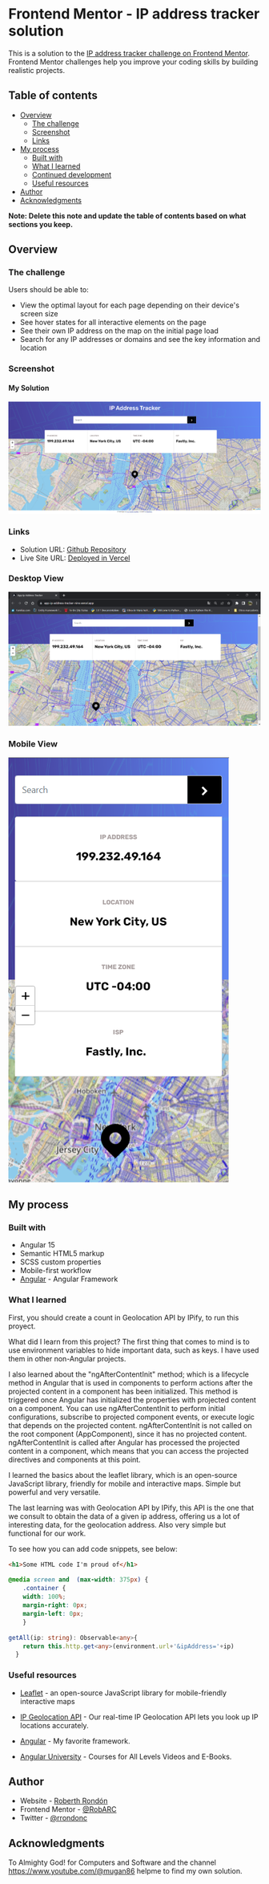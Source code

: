 # Frontend Mentor - IP address tracker solution

This is a solution to the [IP address tracker challenge on Frontend Mentor](https://www.frontendmentor.io/challenges/ip-address-tracker-I8-0yYAH0). Frontend Mentor challenges help you improve your coding skills by building realistic projects. 

## Table of contents

- [Overview](#overview)
  - [The challenge](#the-challenge)
  - [Screenshot](#screenshot)
  - [Links](#links)
- [My process](#my-process)
  - [Built with](#built-with)
  - [What I learned](#what-i-learned)
  - [Continued development](#continued-development)
  - [Useful resources](#useful-resources)
- [Author](#author)
- [Acknowledgments](#acknowledgments)

**Note: Delete this note and update the table of contents based on what sections you keep.**

## Overview

### The challenge

Users should be able to:

- View the optimal layout for each page depending on their device's screen size
- See hover states for all interactive elements on the page
- See their own IP address on the map on the initial page load
- Search for any IP addresses or domains and see the key information and location

### Screenshot

#### My Solution

![](./src/assets/images/ipTracker.png)



### Links

- Solution URL: [Github Repository ](https://github.com/RobARC/app-ip-address-tracker)
- Live Site URL: [Deployed in Vercel](https://app-ip-address-tracker-nine.vercel.app/)

### Desktop View

<img src="./src/assets/images/verceldeployment.png" alt="Image deployed in Vercel"/>

### Mobile View

<img src="./src/assets/images/mobileView.png" alt="Image deployed in Mobile View"/>

## My process

### Built with
- Angular 15
- Semantic HTML5 markup
- SCSS custom properties
- Mobile-first workflow
- [Angular](https://angular.io//) - Angular Framework

### What I learned

First, you should create a count in Geolocation API by IPify, to run this proyect.

What did I learn from this project? The first thing that comes to mind is to use environment variables to hide important data, such as keys. I have used them in other non-Angular projects. 

I also learned about the "ngAfterContentInit" method; which is a lifecycle method in Angular that is used in components to perform actions after the projected content in a component has been initialized. This method is triggered once Angular has initialized the properties with projected content on a component. 
You can use ngAfterContentInit to perform initial configurations, subscribe to projected component events, or execute logic that depends on the projected content.
ngAfterContentInit is not called on the root component (AppComponent), since it has no projected content.
ngAfterContentInit is called after Angular has processed the projected content in a component, which means that you can access the projected directives and components at this point.

I learned the basics about the leaflet library, which is an open-source JavaScript library, friendly for mobile and interactive maps. Simple but powerful and very versatile.

The last learning was with Geolocation API by IPify, this API is the one that we consult to obtain the data of a given ip address, offering us a lot of interesting data, for the geolocation address. Also very simple but functional for our work.



To see how you can add code snippets, see below:

```html
<h1>Some HTML code I'm proud of</h1>
```
```css
@media screen and  (max-width: 375px) {
    .container {
    width: 100%;
    margin-right: 0px;
    margin-left: 0px;
    }
```
```ts
getAll(ip: string): Observable<any>{
    return this.http.get<any>(environment.url+'&ipAddress='+ip)
  }
```

### Useful resources

- [Leaflet](https://leafletjs.com/) - an open-source JavaScript library
for mobile-friendly interactive maps
- [IP Geolocation API](https://geo.ipify.org/) - Our real-time IP Geolocation API lets you look up IP locations accurately.

- [Angular](https://angular.io/) - My favorite framework.

- [Angular University](https://angular-university.io/) - Courses for All Levels Videos and E-Books.

## Author

- Website - [Roberth Rondón](https://robarc.github.io/)
- Frontend Mentor - [@RobARC](https://www.frontendmentor.io/profile/RobARC)
- Twitter - [@rrondonc](https://twitter.com/rrondonc)

## Acknowledgments

To Almighty God! for Computers and Software and the channel https://www.youtube.com/@mugan86 helpme to 
find my own solution.
